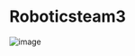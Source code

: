 # Roboticsteam3

</div
    <div class ="Description"

![image](https://github.com/Collinvansweden/Roboticsteam3/assets/142936402/634b4432-265c-4e1c-9d37-08dae88b453b)

